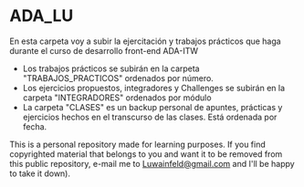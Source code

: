 ﻿# ADA_LU
En esta carpeta voy a subir la ejercitación y trabajos prácticos que haga durante el curso de desarrollo front-end ADA-ITW
- Los trabajos prácticos se subirán en la carpeta "TRABAJOS_PRACTICOS" ordenados por número.
- Los ejercicios propuestos, integradores y Challenges se subirán en la carpeta "INTEGRADORES" ordenados por módulo
- La carpeta "CLASES" es un backup personal de apuntes, prácticas y ejercicios hechos en el transcurso de las clases. Está ordenada por fecha.

This is a personal repository made for learning purposes. If you find copyrighted material that belongs to you and want it to be removed from this public repository, e-mail me to Luwainfeld@gmail.com and I'll be happy to take it down).